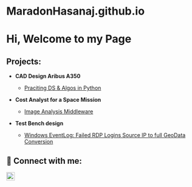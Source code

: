 # MaradonHasanaj.github.io

<h1>Hi, Welcome to my Page <br/>

<h2>Projects:</h2>

- <b> CAD Design Aribus A350 </b>
  - [Praciting DS & Algos in Python](https://github.com/joshmadakor1/Algorithms-Practice)
 

- <b> Cost Analyst for a Space Mission</b>
  - [Image Analysis Middleware](https://github.com/joshmadakor1/4chan-Image-Analysis-Middleware-C964) 
- <b> Test Bench design </b>
  - [Windows EventLog: Failed RDP Logins Source IP to full GeoData Conversion](https://github.com/joshmadakor1/Sentinel-Lab)




<h2> 🤳 Connect with me:</h2>

[<img align="left" alt="JoshMadakor | LinkedIn" width="22px" src="https://cdn.jsdelivr.net/npm/simple-icons@v3/icons/linkedin.svg" />][linkedin]


[linkedin]: https://linkedin.com/in/maradonhasanaj

<!--
**joshmadakor1/joshmadakor1** is a ✨ _special_ ✨ repository because its `README.md` (this file) appears on your GitHub profile.

